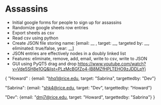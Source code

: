 # Assassins

- Initial google forms for people to sign up for assassins
- Randomize google sheets row entries
- Export sheets as csv
- Read csv using python
- Create JSON file storing name: [email: __ , target: __, targeted by: __, eliminated: true/false, year: __]
- JSON entries are effectively nodes in a doubly linked list
- Features: eliminate, remove, add, email, write to csv, write to JSON
- GUI using PyQT5 drag and drop https://www.youtube.com/watch?v=Vde5SH8e1OQ&list=PLzMcBGfZo4-lB8MZfHPLTEHO9zJDDLpYj





{
  "Howard" : {email: "hhq1@rice.edu,
              target: "Sabrina",
              targettedby: "Dev"}
              
  "Sabrina":  {email: "shk4@rice.edu,
              target: "Dev",
              targettedby: "Howard"}
         
  "Dev":  {email: "dmj7@rice.edu,
              target: "Howard",
              targettedby: "Sabrina"}
}
